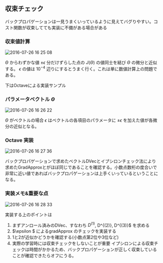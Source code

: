 ## 収束チェック

バックプロパゲーションは一見うまくいっているように見えてバグりやすい。コスト関数が収束してても実装に不備がある場合がある

### 収束値計算

![2016-07-26 16 25 08](https://cloud.githubusercontent.com/assets/6447085/17129384/bf1d20fc-534d-11e6-8459-7f31fc08078d.png)


$\Theta$ からわずかな値 $\pm\epsilon$ 分だけずらした点の $J(\Theta)$ の値同士を結び $\Theta$ の微分と近似する。 $\epsilon$ の値は $10^{-4}$ 辺りにするとうまく行く。これは単に数値計算上の問題である。

下はOctaveによる実装サンプル

### パラメータベクトル $\Theta$

![2016-07-26 16 26 22](https://cloud.githubusercontent.com/assets/6447085/17129392/c98e074a-534d-11e6-9b06-b08b2fafeafa.png)

$\Theta$ がベクトルの場合 $\epsilon$ はベクトルの各項目のパラメータに $\pm\epsilon$ を加えた値が各微分の近似となる。

### Octave 実装

![2016-07-26 16 27 36](https://cloud.githubusercontent.com/assets/6447085/17129407/e7555710-534d-11e6-8313-8b46ad7fdbf1.png)

バックプロパゲーションで求めたベクトルDVecとイプシロンチェック法により求めたGradApproxとがほぼ同じであることを確認する。小数点数桁の度合いで非常に近い値であればバックプロパゲーションは上手くいっているということになる。

### 実装メモ&重要な点

![2016-07-26 16 28 33](https://cloud.githubusercontent.com/assets/6447085/17129430/0858a034-534e-11e6-898a-fc85255f7c17.png)

実装する上のポイントは
1. まずアンロール済みのDVec、すなわち $D^{(1)}$, D^{(2)}, D^{(3)}$ を求める
2. $\epsilon $ によるgradApprox のチェックを実装する
3. 1と2が近似かどうかを確認する(小数点第2位や3位など)
4. 実際の学習時には収束チェックをしないことが重要
イプシロンによる収束チェックは時間がかかるため、バックプロパゲーションが正しく収束していることが確認できたらオフにうる。
